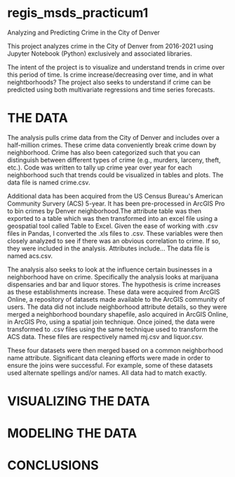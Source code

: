 # regis_msds_practicum1
Analyzing and Predicting Crime in the City of Denver

This project analyzes crime in the City of Denver from 2016-2021 using Jupyter Notebook (Python) exclusively and associated libraries.

The intent of the project is to visualize and understand trends in crime over this period of time. Is crime increase/decreasing over time, and in what neightborhoods? The project also seeks to understand if crime can be predicted using both multivariate regressions and time series forecasts.

# THE DATA

The analysis pulls crime data from the City of Denver and includes over a half-million crimes. These crime data conveniently break crime down by neighborhood. Crime has also been categorized such that you can distinguish between different types of crime (e.g., murders, larceny, theft, etc.). Code was written to tally up crime year over year for each neighborhood such that trends could be visualized in tables and plots. The data file is named crime.csv.

Additional data has been acquired from the US Census Bureau's American Community Survery (ACS) 5-year. It has been pre-processed in ArcGIS Pro to bin crimes by Denver neighborhood.The attribute table was then exported to a table which was then transformed into an excel file using a geospatial tool called Table to Excel. Given the ease of working with .csv files in Pandas, I converted the .xls files to .csv. These variables were then closely analyzed to see if there was an obvious correlation to crime. If so, they were included in the analysis. Attributes include... The data file is named acs.csv.

The analysis also seeks to look at the influence certain businesses in a neighborhood have on crime. Specifically the analysis looks at marijuana dispensaries and bar and liquor stores. The hypothesis is crime increases as these establishments increase. These data were acquired from ArcGIS Online, a repository of datasets made available to the ArcGIS community of users. The data did not include neighborhood attribute details, so they were merged a neighborhood boundary shapefile, aslo acquired in ArcGIS Online, in ArcGIS Pro, using a spatial join technique. Once joined, the data were transformed to .csv files using the same technique used to transform the ACS data. These files are respectively named mj.csv and liquor.csv.

These four datasets were then merged based on a common neighborhood name attribute. Significant data cleaning efforts were made in order to ensure the joins were successful. For example, some of these datasets used alternate spellings and/or names. All data had to match exactly.

# VISUALIZING THE DATA

# MODELING THE DATA

# CONCLUSIONS

